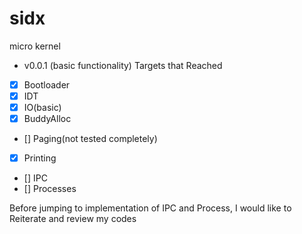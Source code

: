 # sidx
micro kernel
- v0.0.1 (basic functionality)
Targets that Reached
- [x] Bootloader
- [x] IDT
- [x] IO(basic)
- [x] BuddyAlloc
- [] Paging(not tested completely)
- [x] Printing
- [] IPC
- [] Processes

Before jumping to implementation of IPC and Process, I would like to Reiterate and review my codes 